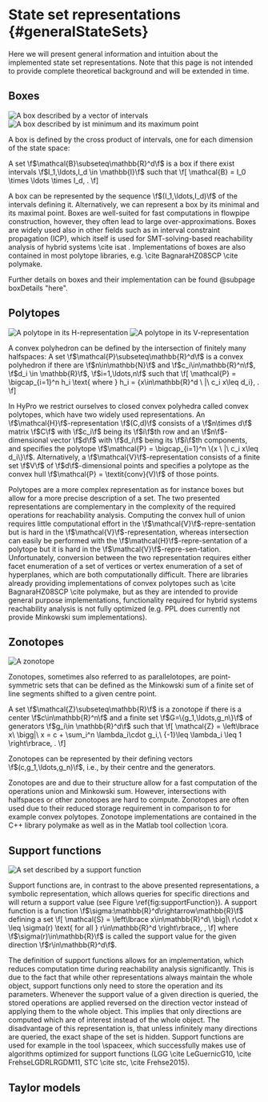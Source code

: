 # State set representations {#generalStateSets}

Here we will present general information and intuition about the implemented state set representations. Note that this page is not intended to provide complete theoretical background and will be extended in time.

## Boxes ##

![A box described by a vector of intervals](boxInterval.png)
![A box described by ist minimum and its maximum point](boxMinMaxPoint.png)

A box is defined by the cross product of intervals, one for each dimension of the state space:

A set \f$\mathcal{B}\subseteq\mathbb{R}^d\f$ is a box if there exist intervals \f$I_1,\ldots,I_d \in \mathbb{I}\f$ such that
\f[
	\mathcal{B} = I_0 \times \ldots \times I_d\, .
\f]

A box can be represented by the sequence \f$(I_1,\ldots,I_d)\f$ of the intervals defining it.
Alternatively, we can represent a box by its minimal and
its maximal point. Boxes are well-suited for fast computations in flowpipe construction, however, they often lead to large over-approximations.
Boxes are widely used also in other fields such as in interval constraint propagation (ICP), which itself is used for SMT-solving-based reachability analysis of hybrid systems \cite isat . Implementations of boxes are also contained in most polytope libraries, e.g. \cite BagnaraHZ08SCP \cite polymake.

Further details on boxes and their implementation can be found @subpage boxDetails "here".

## Polytopes ##

![A polytope in its H-representation](hPolytope.png)
![A polytope in its V-representation](vPolytope.png)

A convex polyhedron can be defined by the intersection of finitely many halfspaces:
A set \f$\mathcal{P}\subseteq\mathbb{R}^d\f$ is a convex polyhedron if there are \f$n\in\mathbb{N}\f$ and \f$c_i\in\mathbb{R}^n\f$, \f$d_i \in \mathbb{R}\f$, \f$i=1,\ldots,n\f$ such that
\f[
	\mathcal{P} = \bigcap_{i=1}^n h_i \text{ where }
	h_i = \{x\in\mathbb{R}^d \ |\ c_i x\leq d_i\}\, .
\f]

In HyPro we restrict ourselves to closed convex polyhedra
called convex polytopes, which have two widely used
representations. An \f$\mathcal{H}\f$-representation \f$(C,d)\f$
consists of a \f$n\times d\f$ matrix \f$C\f$ with \f$c_i\f$ being its \f$i\f$th row
and an \f$n\f$-dimensional vector \f$d\f$ with \f$d_i\f$ being its \f$i\f$th
components, and specifies the polytope \f$\mathcal{P} = \bigcap_{i=1}^n \{x
\ |\ c_i x\leq d_i\}\f$.
Alternatively, a \f$\mathcal{V}\f$-representation consists of a finite set
\f$V\f$ of \f$d\f$-dimensional points and specifies a polytope as the convex
hull \f$\mathcal{P} = \textit{conv}(V)\f$ of those points.

Polytopes are a more complex representation as for instance boxes but allow for a more precise description of a set. The two presented representations are complementary in the complexity of the required operations for reachability analysis. Computing the convex hull of union requires little computational effort in the \f$\mathcal{V}\f$-repre\-sentation but is hard in the \f$\mathcal{V}\f$-representation, whereas intersection can easily be performed with the \f$\mathcal{H}\f$-repre\-sentation of a polytope but it is hard in the \f$\mathcal{V}\f$-repre\-sen\-tation. Unfortunately, conversion between the two representation requires either facet enumeration of a set of vertices or vertex enumeration of a set of hyperplanes, which are both computationally difficult. There are libraries already providing implementations of convex polytopes such as \cite BagnaraHZ08SCP \cite polymake, but as they are intended to provide general purpose implementations, functionality required for hybrid systems reachability analysis is not fully optimized (e.g. PPL does currently not provide Minkowski sum implementations).


## Zonotopes ##

![A zonotope](zonotope.png)

Zonotopes, sometimes also referred to as parallelotopes, are point-symmetric sets that can be defined as the Minkowski sum of a finite set of line segments shifted to a given centre point.

A set \f$\mathcal{Z}\subseteq\mathbb{R}\f$ is a zonotope if there is a center \f$c\in\mathbb{R}^n\f$ and a finite set \f$G=\{g_1,\ldots,g_n\}\f$ of generators \f$g_i\in \mathbb{R}^d\f$ such that
\f[
 \mathcal{Z} = \left\lbrace x\ \bigg|\ x = c + \sum_i^n \lambda_i\cdot g_i,\ {-1}\leq \lambda_i \leq 1 \right\rbrace\, .
\f]

Zonotopes can be represented by their defining vectors \f$(c,g_1,\ldots,g_n)\f$, i.e., by their centre and the generators.

Zonotopes are  and due to their structure allow for a fast computation of the operations union and Minkowski sum. However, intersections with halfspaces or other zonotopes are hard to compute. Zonotopes are often used due to their reduced storage requirement in comparison to for example convex polytopes. Zonotope implementations are contained in the C++ library polymake as well as in the Matlab tool collection \cora.


## Support functions ##

![A set described by a support function](supportFunction.png)

Support functions are, in contrast to the above presented representations, a symbolic representation, which allows queries for specific directions and will return a support value (see Figure \ref{fig:supportFunction}).
A support function is a function \f$\sigma:\mathbb{R}^d\rightarrow\mathbb{R}\f$ defining a set
\f[
	\mathcal{S} = \left\lbrace x\in\mathbb{R}^d\ \big|\ r\cdot x \leq \sigma(r) \text{ for all } r\in\mathbb{R}^d \right\rbrace\, ,
\f]
where \f$\sigma(r)\in\mathbb{R}\f$ is called the support value for the given direction \f$r\in\mathbb{R}^d\f$.


The definition of support functions allows for an implementation, which reduces computation time during reachability analysis significantly. This is due to the fact that while other representations always maintain the whole object, support functions only need to store the operation and its parameters. Whenever the support value of a given direction is queried, the stored operations are applied reversed on the direction vector instead of applying them to the whole object. This implies that only directions are computed which are of interest instead of the whole object. The disadvantage of this representation is, that unless infinitely many directions are queried, the exact shape of the set is hidden. Support functions are used for example in the tool \spaceex, which successfully makes use of algorithms optimized for support functions (LGG \cite LeGuernicG10, \cite FrehseLGDRLRGDM11, STC \cite stc, \cite Frehse2015).


## Taylor models ##

